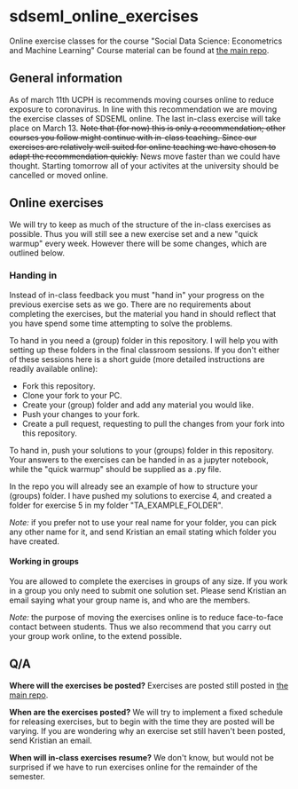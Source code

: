 # sdseml_online_exercises
Online exercise classes for the course "Social Data Science: Econometrics and Machine Learning"
Course material can be found at [the main repo](https://github.com/abjer/sds_eml_2020/blob/master/README.md).

## General information
As of march 11th UCPH is recommends moving courses online to reduce exposure to coronavirus. In line with this recommendation we are moving the exercise classes of SDSEML online. The last in-class exercise will take place on March 13. ~~Note that (for now) this is only a recommendation; other courses you follow might continue with in-class teaching. Since our exercises are relatively well suited for online teaching we have chosen to adapt the recommendation quickly.~~ News move faster than we could have thought. Starting tomorrow all of your activites at the university should be cancelled or moved online.

## Online exercises
We will try to keep as much of the structure of the in-class exercises as possible. Thus you will still see a new exercise set and a new "quick warmup" every week. However there will be some changes, which are outlined below.

### Handing in
Instead of in-class feedback you must "hand in" your progress on the previous exercise sets as we go. There are no requirements about completing the exercises, but the material you hand in should reflect that you have spend some time attempting to solve the problems. 

To hand in you need a (group) folder in this repository. I will help you with setting up these folders in the final classroom sessions. If you don't either of these sessions here is a short guide (more detailed instructions are readily available online):
  * Fork this repository.
  * Clone your fork to your PC.
  * Create your (group) folder and add any material you would like.
  * Push your changes to your fork.
  * Create a pull request, requesting to pull the changes from your fork into this repository.
 
To hand in, push your solutions to your (groups) folder in this repository. Your answers to the exercises can be handed in as a jupyter notebook, while the "quick warmup" should be supplied as a .py file. 

In the repo you will already see an example of how to structure your (groups) folder. I have pushed my solutions to exercise 4, and created a folder for exercise 5 in my folder "TA_EXAMPLE_FOLDER".

_Note:_ if you prefer not to use your real name for your folder, you can pick any other name for it, and send Kristian an email stating which folder you have created.

#### Working in groups
You are allowed to complete the exercises in groups of any size. If you work in a group you only need to submit one solution set. Please send Kristian an email saying what your group name is, and who are the members.

_Note:_ the purpose of moving the exercises online is to reduce face-to-face contact between students. Thus we also recommend that you carry out your group work online, to the extend possible.


## Q/A
**Where will the exercises be posted?**
Exercises are posted still posted in [the main repo](https://github.com/abjer/sds_eml_2020/blob/master/README.md). 

**When are the exercises posted?**
We will try to implement a fixed schedule for releasing exercises, but to begin with the time they are posted will be varying. If you are wondering why an exercise set still haven't been posted, send Kristian an email.

**When will in-class exercises resume?** We don't know, but would not be surprised if we have to run exercises online for the remainder of the semester.


